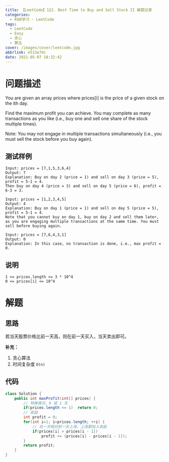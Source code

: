 ```yaml
---
title: 【LeetCode】122. Best Time to Buy and Sell Stock II 解题记录
categories:
  - 科研学习 - LeetCode
tags:
  - LeetCode
  - Easy
  - 贪心
  - 算法
cover: /images/cover/leetcode.jpg
abbrlink: e513e7dc
date: 2021-05-07 18:32:42
---
```


# 问题描述

You are given an array prices where prices[i] is the price of a given stock on the ith day.

Find the maximum profit you can achieve. You may complete as many transactions as you like (i.e., buy one and sell one share of the stock multiple times).

Note: You may not engage in multiple transactions simultaneously (i.e., you must sell the stock before you buy again).

## 测试样例

```
Input: prices = [7,1,5,3,6,4]
Output: 7
Explanation: Buy on day 2 (price = 1) and sell on day 3 (price = 5), profit = 5-1 = 4.
Then buy on day 4 (price = 3) and sell on day 5 (price = 6), profit = 6-3 = 3.
```

```
Input: prices = [1,2,3,4,5]
Output: 4
Explanation: Buy on day 1 (price = 1) and sell on day 5 (price = 5), profit = 5-1 = 4.
Note that you cannot buy on day 1, buy on day 2 and sell them later, as you are engaging multiple transactions at the same time. You must sell before buying again.
```

```
Input: prices = [7,6,4,3,1]
Output: 0
Explanation: In this case, no transaction is done, i.e., max profit = 0.
```

## 说明

```
1 <= prices.length <= 3 * 10^4
0 <= prices[i] <= 10^4
```

# 解题

## 思路

若当天股票价格比前一天高，则在前一天买入，当天卖出即可。

**补充：**

1. 贪心算法
1. 时间复杂度 `O(n)`

## 代码

```java
class Solution {
    public int maxProfit(int[] prices) {
        // 特殊情况，0 或 1 天
        if(prices.length <= 1)  return 0;
        // 收益
        int profit = 0;
        for(int i=1; i<prices.length; ++i) {
            // 后一天相对前一天上涨，上涨额加入收益
            if(prices[i] > prices[i - 1])
                profit += (prices[i] - prices[i - 1]);
        }
        return profit;
    }
}
```

